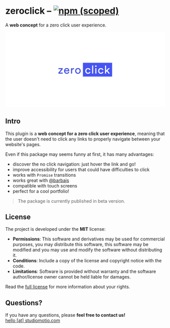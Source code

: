 # zeroclick – [![npm (scoped)](https://img.shields.io/npm/v/@studiomotio/zeroclick.svg)](https://www.npmjs.com/package/@studiomotio/zeroclick)
A **web concept** for a zero click user experience.

[![zeroclick](logo.png "Discover the experiment")](https://studiomotio.github.io/zeroclick)

## Intro
This plugin is a **web concept for a zero click user experience**, meaning that the user doesn't need to click any links to properly navigate between your website's pages.

Even if this package may seems funny at first, it has many advantages:
- discover the no click navigation: just hover the link and go!
- improve accessibility for users that could have difficulties to click
- works with `Promise` transitions
- works great with [@barbajs](http://barba.js.org/)
- compatible with touch screens
- perfect for a cool portfolio!

> The package is currently published in beta version.

## License
The project is developed under the **MIT** license:

- **Permissions**: This software and derivatives may be used for commercial purposes, you may distribute this software, this software may be modified and you may use and modify the software without distributing it.
- **Conditions**: Include a copy of the license and copyright notice with the code.
- **Limitations**: Software is provided without warranty and the software author/license owner cannot be held liable for damages.

Read the [full license](LICENSE.md) for more information about your rights.

## Questions?
If you have any questions, please **feel free to contact us!**  
[hello [at] studiomotio.com](mailto:hello@studiomotio.com)
